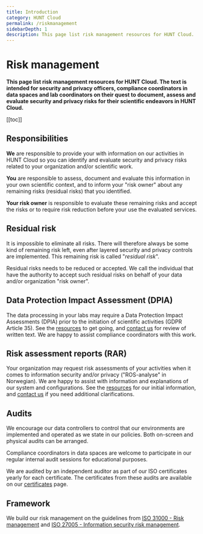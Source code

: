 ```yaml
---
title: Introduction
category: HUNT Cloud
permalink: /riskmanagement
sidebarDepth: 1
description: This page list risk management resources for HUNT Cloud.
---
```


# Risk management

**This page list risk management resources for HUNT Cloud. The text is intended for security and privacy officers, compliance coordinators in data spaces and lab coordinators on their quest to document, assess and evaluate security and privacy risks for their scientific endeavors in HUNT Cloud.** 

[[toc]]


## Responsibilities

**We** are responsible to provide your with information on our activities in HUNT Cloud so you can identify and evaluate security and privacy risks related to your organization and/or scientific work. 

**You** are responsible to assess, document and evaluate this information in your own scientific context, and to inform your "risk owner" about any remaining risks (residual risks) that you identified. 

**Your risk owner** is responsible to evaluate these remaining risks and accept the risks or to require risk reduction before your use the evaluated services.

## Residual risk

It is impossible to eliminate all risks. There will therefore  always be some kind of remaining risk left, even after layered security and privacy controls are implemented. This remaining risk is called "*residual risk*". 

Residual risks needs to be reduced or accepted. We call the individual that have the authority to accept such residual risks on behalf of your data and/or organization "risk owner".


## Data Protection Impact Assessment (DPIA)

The data processing in your labs may require a Data Protection Impact Assessments (DPIA) prior to the initiation of scientific activities (GDPR Article 35). See the [resources](/riskmanagement/resources) to get going, and [contact us](/contact) for review of written text. We are happy to assist compliance coordinators with this work. 

## Risk assessment reports (RAR)

Your organization may request risk assessments of your activities when it comes to information security and/or privacy ("ROS-analyse" in Norwegian). We are happy to assist with information and explanations of our system and configurations. See the [resources](/riskmanagement/resources) for our initial information, and [contact us](/contact) if you need additional clarifications. 

## Audits

We encourage our data controllers to control that our environments are implemented and operated as we state in our policies. Both on-screen and physical audits can be arranged.

Compliance coordinators in data spaces are welcome to participate in our regular internal audit sessions for educational purposes. 

We are audited by an independent auditor as part of our ISO certificates yearly for each certificate. The certificates from these audits are available on our [certificates](/certificates/) page.

## Framework

We build our risk management on the guidelines from [ISO 31000 - Risk management](https://www.iso.org/iso-31000-risk-management.html) and [ISO 27005 - Information security risk management](https://www.iso.org/standard/75281.html). 


